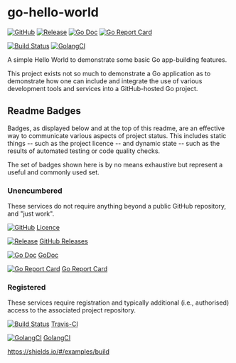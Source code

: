 # go-hello-world

[![GitHub](https://img.shields.io/github/license/i-am-david-fernandez/go-hello-world.svg)](https://raw.githubusercontent.com/i-am-david-fernandez/go-hello-world/master/LICENSE)
[![Release](https://img.shields.io/github/release/i-am-david-fernandez/go-hello-world.svg?style=flat-square)](https://github.com/i-am-david-fernandez/go-hello-world/releases/latest)
[![Go Doc](https://img.shields.io/badge/godoc-reference-blue.svg?style=flat-square)](http://godoc.org/github.com/i-am-david-fernandez/go-hello-world)
[![Go Report Card](https://goreportcard.com/badge/github.com/i-am-david-fernandez/go-hello-world?style=flat-square)](https://goreportcard.com/report/github.com/i-am-david-fernandez/go-hello-world)

[![Build Status](https://travis-ci.com/i-am-david-fernandez/go-hello-world.svg?branch=master)](https://travis-ci.com/i-am-david-fernandez/go-hello-world)
[![GolangCI](https://golangci.com/badges/github.com/i-am-david-fernandez/go-hello-world.svg)](https://golangci.com)


A simple Hello World to demonstrate some basic Go app-building features.

This project exists not so much to demonstrate a Go application as to demonstrate how one can include and integrate the use of various development tools and services into a GitHub-hosted Go project.

## Readme Badges

Badges, as displayed below and at the top of this readme, are an effective way to communicate various aspects of project status. This includes static things -- such as the project licence -- and dynamic state -- such as the results of automated testing or code quality checks.

The set of badges shown here is by no means exhaustive but represent a useful and commonly used set.

### Unencumbered

These services do not require anything beyond a public GitHub repository, and "just work".

[![GitHub](https://img.shields.io/github/license/i-am-david-fernandez/go-hello-world.svg)](https://raw.githubusercontent.com/i-am-david-fernandez/go-hello-world/master/LICENSE)
[Licence](https://github.com)

[![Release](https://img.shields.io/github/release/i-am-david-fernandez/go-hello-world.svg?style=flat-square)](https://github.com/i-am-david-fernandez/go-hello-world/releases/latest)
[GitHub Releases](https://github.com)

[![Go Doc](https://img.shields.io/badge/godoc-reference-blue.svg?style=flat-square)](http://godoc.org/github.com/i-am-david-fernandez/go-hello-world)
[GoDoc](https://godoc.org/)

[![Go Report Card](https://goreportcard.com/badge/github.com/i-am-david-fernandez/go-hello-world?style=flat-square)](https://goreportcard.com/report/github.com/i-am-david-fernandez/go-hello-world)
[Go Report Card](https://goreportcard.com/)

### Registered

These services require registration and typically additional (i.e., authorised) access to the associated project repository.

[![Build Status](https://travis-ci.com/i-am-david-fernandez/go-hello-world.svg?branch=master)](https://travis-ci.com/i-am-david-fernandez/go-hello-world)
[Travis-CI](https://travis-ci.org/)

[![GolangCI](https://golangci.com/badges/github.com/i-am-david-fernandez/go-hello-world.svg)](https://golangci.com)
[GolangCI](https://golangci.com/)


https://shields.io/#/examples/build